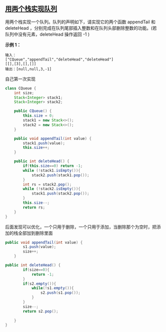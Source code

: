 ## [用两个栈实现队列](https://leetcode-cn.com/problems/yong-liang-ge-zhan-shi-xian-dui-lie-lcof/)

用两个栈实现一个队列。队列的声明如下，请实现它的两个函数 appendTail 和 deleteHead ，分别完成在队列尾部插入整数和在队列头部删除整数的功能。(若队列中没有元素，deleteHead 操作返回 -1 )

 

**示例 1：**

```
输入：
["CQueue","appendTail","deleteHead","deleteHead"]
[[],[3],[],[]]
输出：[null,null,3,-1]
```

自己第一次实现

```java
class CQueue {
    int size;
    Stack<Integer> stack1;
    Stack<Integer> stack2;

    public CQueue() {
        this.size = 0;
        stack1 = new Stack<>();
        stack2 = new Stack<>();
    }

    public void appendTail(int value) {
        stack1.push(value);
        this.size++;
    }

    public int deleteHead() {
        if(this.size==0) return -1;
        while (!stack1.isEmpty()){
            stack2.push(stack1.pop());
        }
        int rs = stack2.pop();
        while (!stack2.isEmpty()){
            stack1.push(stack2.pop());
        }
        this.size--;
        return rs;
    }
}
```

后面发现可以优化，一个只用于删除，一个只用于添加，当删除那个为空时，把添加的栈全部加到删除里面

```java
public void appendTail(int value) {
        s1.push(value);
        size++;
    }

public int deleteHead() {
        if(size==0){
            return -1;
        }
        if(s2.empty()){
            while(!s1.empty()){
                s2.push(s1.pop());
            }
        }
        size--;
        return s2.pop();
        
    }
}
```

